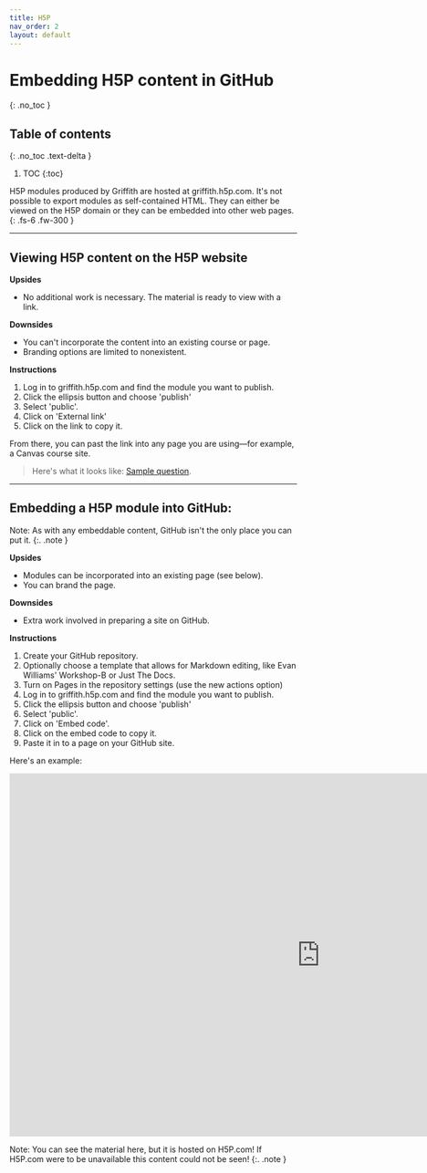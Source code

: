 ```yaml
---
title: H5P
nav_order: 2
layout: default
---
```


# Embedding H5P content in GitHub
{: .no_toc }

## Table of contents
{: .no_toc .text-delta }

1. TOC
{:toc}

H5P modules produced by Griffith are hosted at griffith.h5p.com. It's not possible to export modules as self-contained HTML. They can either be viewed on the H5P domain or they can be embedded into other web pages.
{: .fs-6 .fw-300 }
<!-- You can style the preceding line using .fs for font size and .fw for font weight -->

---

## Viewing H5P content on the H5P website

**Upsides**

- No additional work is necessary. The material is ready to view with a link.

**Downsides**

- You can't incorporate the content into an existing course or page.
- Branding options are limited to nonexistent.

**Instructions**

1. Log in to griffith.h5p.com and find the module you want to publish.
2. Click the ellipsis button and choose 'publish'
3. Select 'public'.
4. Click on 'External link'
5. Click on the link to copy it.

From there, you can past the link into any page you are using—for example, a Canvas course site.

> Here's what it looks like: [Sample question](https://griffith.h5p.com/content/1291436430555436329).

---

## Embedding a H5P module into GitHub:

Note: As with any embeddable content, GitHub isn't the only place you can put it.
{:. .note }

**Upsides**

- Modules can be incorporated into an existing page (see below).
- You can brand the page.

**Downsides**

- Extra work involved in preparing a site on GitHub.

**Instructions**

1. Create your GitHub repository. 
2. Optionally choose a template that allows for Markdown editing, like Evan Williams' Workshop-B or Just The Docs.
3. Turn on Pages in the repository settings (use the new actions option)
4. Log in to griffith.h5p.com and find the module you want to publish.
5. Click the ellipsis button and choose 'publish'
6. Select 'public'.
7. Click on 'Embed code'.
8. Click on the embed code to copy it.
9. Paste it in to a page on your GitHub site.

Here's an example: 

<iframe src="https://griffith.h5p.com/content/1291436430555436329/embed" aria-label="Majicke Johnsohne" width="1088" height="637" frameborder="0" allowfullscreen="allowfullscreen" allow="autoplay *; geolocation *; microphone *; camera *; midi *; encrypted-media *"></iframe><script src="https://griffith.h5p.com/js/h5p-resizer.js" charset="UTF-8"></script>

Note: You can see the material here, but it is hosted on H5P.com! If H5P.com were to be unavailable this content could not be seen!
{:. .note }